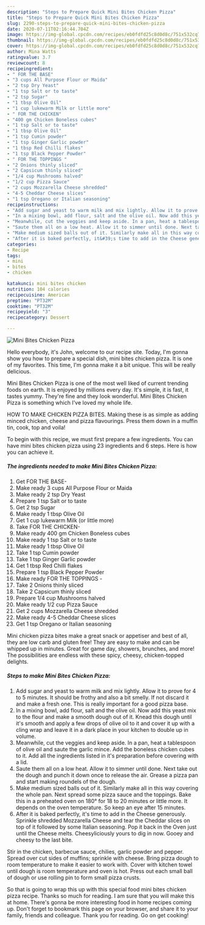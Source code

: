 ```yaml
---
description: "Steps to Prepare Quick Mini Bites Chicken Pizza"
title: "Steps to Prepare Quick Mini Bites Chicken Pizza"
slug: 2290-steps-to-prepare-quick-mini-bites-chicken-pizza
date: 2020-07-11T02:16:44.704Z
image: https://img-global.cpcdn.com/recipes/eb0fdfd25c8d0d8c/751x532cq70/mini-bites-chicken-pizza-recipe-main-photo.jpg
thumbnail: https://img-global.cpcdn.com/recipes/eb0fdfd25c8d0d8c/751x532cq70/mini-bites-chicken-pizza-recipe-main-photo.jpg
cover: https://img-global.cpcdn.com/recipes/eb0fdfd25c8d0d8c/751x532cq70/mini-bites-chicken-pizza-recipe-main-photo.jpg
author: Mina Watts
ratingvalue: 3.7
reviewcount: 8
recipeingredient:
- " FOR THE BASE"
- "3 cups All Purpose Flour or Maida"
- "2 tsp Dry Yeast"
- "1 tsp Salt or to taste"
- "2 tsp Sugar"
- "1 tbsp Olive Oil"
- "1 cup lukewarm Milk or little more"
- " FOR THE CHICKEN"
- "400 gm Chicken Boneless cubes"
- "1 tsp Salt or to taste"
- "1 tbsp Olive Oil"
- "1 tsp Cumin powder"
- "1 tsp Ginger Garlic powder"
- "1 tbsp Red Chilli flakes"
- "1 tsp Black Pepper Powder"
- " FOR THE TOPPINGS "
- "2 Onions thinly sliced"
- "2 Capsicum thinly sliced"
- "1/4 cup Mushrooms halved"
- "1/2 cup Pizza Sauce"
- "2 cups Mozzarella Cheese shredded"
- "4-5 Cheddar Cheese slices"
- "1 tsp Oregano or Italian seasoning"
recipeinstructions:
- "Add sugar and yeast to warm milk and mix lightly. Allow it to prove for 4 to 5 minutes. It should be frothy and also a bit smelly. If not discard it and make a fresh one. This is really important for a good pizza base."
- "In a mixing bowl, add flour, salt and the olive oil. Now add this yeast mix to the flour and make a smooth dough out of it. Knead this dough until it&#39;s smooth and apply a few drops of olive oil to it and cover it up with a cling wrap and leave it in a dark place in your kitchen to double up in volume."
- "Meanwhile, cut the veggies and keep aside. In a pan, heat a tablespoon of olive oil and saute the garlic mince. Add the boneless chicken cubes to it. Add all the ingredients listed in it&#39;s preparation before covering with a lid."
- "Saute them all on a low heat. Allow it to simmer until done. Next take out the dough and punch it down once to release the air. Grease a pizza pan and start making roundels of the dough."
- "Make medium sized balls out of it. Similarly make all in this way covering the whole pan. Next spread some pizza sauce and the toppings. Bake this in a preheated oven on 180° for 18 to 20 minutes or little more. It depends on the oven temperature. So keep an eye after 15 minutes."
- "After it is baked perfectly, it&#39;s time to add in the Cheese generously. Sprinkle shredded Mozzarella Cheese and tear the Cheddar slices on top of it followed by some Italian seasoning. Pop it back in the Oven just until the Cheese melts. Cheesyliciously yours to dig in now. Gooey and cheesy to the last bite."
categories:
- Recipe
tags:
- mini
- bites
- chicken

katakunci: mini bites chicken 
nutrition: 104 calories
recipecuisine: American
preptime: "PT32M"
cooktime: "PT32M"
recipeyield: "3"
recipecategory: Dessert

---
```



![Mini Bites Chicken Pizza](https://img-global.cpcdn.com/recipes/eb0fdfd25c8d0d8c/751x532cq70/mini-bites-chicken-pizza-recipe-main-photo.jpg)

Hello everybody, it's John, welcome to our recipe site. Today, I'm gonna show you how to prepare a special dish, mini bites chicken pizza. It is one of my favorites. This time, I'm gonna make it a bit unique. This will be really delicious.

Mini Bites Chicken Pizza is one of the most well liked of current trending foods on earth. It is enjoyed by millions every day. It's simple, it is fast, it tastes yummy. They're fine and they look wonderful. Mini Bites Chicken Pizza is something which I've loved my whole life.

HOW TO MAKE CHICKEN PIZZA BITES. Making these is as simple as adding minced chicken, cheese and pizza flavourings. Press them down in a muffin tin, cook, top and voila!


To begin with this recipe, we must first prepare a few ingredients. You can have mini bites chicken pizza using 23 ingredients and 6 steps. Here is how you can achieve it.

<!--inarticleads1-->

##### The ingredients needed to make Mini Bites Chicken Pizza:

1. Get  FOR THE BASE-
1. Make ready 3 cups All Purpose Flour or Maida
1. Make ready 2 tsp Dry Yeast
1. Prepare 1 tsp Salt or to taste
1. Get 2 tsp Sugar
1. Make ready 1 tbsp Olive Oil
1. Get 1 cup lukewarm Milk (or little more)
1. Take  FOR THE CHICKEN-
1. Make ready 400 gm Chicken Boneless cubes
1. Make ready 1 tsp Salt or to taste
1. Make ready 1 tbsp Olive Oil
1. Take 1 tsp Cumin powder
1. Take 1 tsp Ginger Garlic powder
1. Get 1 tbsp Red Chilli flakes
1. Prepare 1 tsp Black Pepper Powder
1. Make ready  FOR THE TOPPINGS -
1. Take 2 Onions thinly sliced
1. Take 2 Capsicum thinly sliced
1. Prepare 1/4 cup Mushrooms halved
1. Make ready 1/2 cup Pizza Sauce
1. Get 2 cups Mozzarella Cheese shredded
1. Make ready 4-5 Cheddar Cheese slices
1. Get 1 tsp Oregano or Italian seasoning


Mini chicken pizza bites make a great snack or appetiser and best of all, they are low carb and gluten free! They are easy to make and can be whipped up in minutes. Great for game day, showers, brunches, and more! The possibilities are endless with these spicy, cheesy, chicken-topped delights. 

<!--inarticleads2-->

##### Steps to make Mini Bites Chicken Pizza:

1. Add sugar and yeast to warm milk and mix lightly. Allow it to prove for 4 to 5 minutes. It should be frothy and also a bit smelly. If not discard it and make a fresh one. This is really important for a good pizza base.
1. In a mixing bowl, add flour, salt and the olive oil. Now add this yeast mix to the flour and make a smooth dough out of it. Knead this dough until it&#39;s smooth and apply a few drops of olive oil to it and cover it up with a cling wrap and leave it in a dark place in your kitchen to double up in volume.
1. Meanwhile, cut the veggies and keep aside. In a pan, heat a tablespoon of olive oil and saute the garlic mince. Add the boneless chicken cubes to it. Add all the ingredients listed in it&#39;s preparation before covering with a lid.
1. Saute them all on a low heat. Allow it to simmer until done. Next take out the dough and punch it down once to release the air. Grease a pizza pan and start making roundels of the dough.
1. Make medium sized balls out of it. Similarly make all in this way covering the whole pan. Next spread some pizza sauce and the toppings. Bake this in a preheated oven on 180° for 18 to 20 minutes or little more. It depends on the oven temperature. So keep an eye after 15 minutes.
1. After it is baked perfectly, it&#39;s time to add in the Cheese generously. Sprinkle shredded Mozzarella Cheese and tear the Cheddar slices on top of it followed by some Italian seasoning. Pop it back in the Oven just until the Cheese melts. Cheesyliciously yours to dig in now. Gooey and cheesy to the last bite.


Stir in the chicken, barbecue sauce, chilies, garlic powder and pepper. Spread over cut sides of muffins; sprinkle with cheese. Bring pizza dough to room temperature to make it easier to work with. Cover with kitchen towel until dough is room temperature and oven is hot. Press out each small ball of dough or use rolling pin to form small pizza crusts. 

So that is going to wrap this up with this special food mini bites chicken pizza recipe. Thanks so much for reading. I am sure that you will make this at home. There's gonna be more interesting food in home recipes coming up. Don't forget to bookmark this page on your browser, and share it to your family, friends and colleague. Thank you for reading. Go on get cooking!
